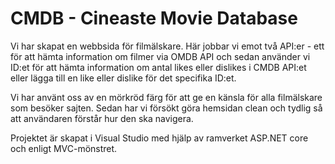# CMDB - Cineaste Movie Database

Vi har skapat en webbsida för filmälskare. Här jobbar vi emot två API:er - ett för att hämta information om filmer via OMDB API och sedan använder vi ID:et för att hämta information om antal likes eller dislikes i CMDB API:et eller lägga till en like eller dislike för det specifika ID:et.

Vi har använt oss av en mörkröd färg för att ge en känsla för alla filmälskare som besöker sajten. Sedan har vi försökt göra hemsidan clean och tydlig så att användaren förstår hur den ska navigera.

Projektet är skapat i Visual Studio med hjälp av ramverket ASP.NET core och enligt MVC-mönstret.  
